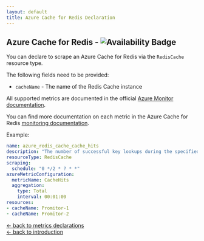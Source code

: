 ```yaml
---
layout: default
title: Azure Cache for Redis Declaration
---
```


## Azure Cache for Redis - ![Availability Badge](https://img.shields.io/badge/Available%20Starting-v1.0.0-green.svg)

You can declare to scrape an Azure Cache for Redis via the `RedisCache` resource
type.

The following fields need to be provided:

- `cacheName` - The name of the Redis Cache instance

All supported metrics are documented in the official [Azure Monitor documentation](https://docs.microsoft.com/en-us/azure/azure-monitor/platform/metrics-supported#microsoftcacheredis).

You can find more documentation on each metric in the Azure Cache for Redis
[monitoring documentation](https://docs.microsoft.com/en-us/azure/azure-cache-for-redis/cache-how-to-monitor#available-metrics-and-reporting-intervals).

Example:

```yaml
name: azure_redis_cache_cache_hits
description: "The number of successful key lookups during the specified reporting interval. This maps to keyspace_hits from the Redis INFO command."
resourceType: RedisCache
scraping:
  schedule: "0 */2 * ? * *"
azureMetricConfiguration:
  metricName: CacheHits
  aggregation:
    type: Total
    interval: 00:01:00
resources:
- cacheName: Promitor-1
- cacheName: Promitor-2
```

<!-- markdownlint-disable MD033 -->
[&larr; back to metrics declarations](/configuration/metrics)<br />
[&larr; back to introduction](/)
<!-- markdownlint-enable -->
